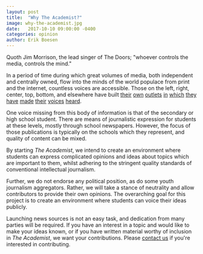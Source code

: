 ```yaml
---
layout: post
title:  "Why The Academist?"
image: why-the-academist.jpg
date:   2017-10-10 09:00:00 -0400
categories: opinion
author: Erik Boesen
---
```

Quoth Jim Morrison, the lead singer of The Doors; "whoever controls the media, controls the mind."

In a period of time during which great volumes of media, both independent and centrally owned, flow into the minds of the world populace from print and the internet, countless voices are accessible. Those on the left, right, center, top, bottom, and elsewhere have built [their](https://nationalreview.com) [own](https://thinkprogress.org/) [outlets](https://everydayfeminism.com/) [in](http://www.dailywire.com/) [which](https://www.economist.com/) [they](https://www.csmonitor.com) [have](http://www.theblaze.com/) [made](https://www.dailykos.com/) [their](https://www.prageru.com/) [voices](http://www.breitbart.com/) [heard](https://www.nytimes.com/).

One voice missing from this body of information is that of the secondary or high school student. There are means of journalistic expression for students at these levels, mostly through school newspapers. However, the focus of those publications is typically on the schools which they represent, and quality of content can be mixed.

By starting _The Academist_, we intend to create an environment where students can express complicated opinions and ideas about topics which are important to them, whilst adhering to the stringent quality standards of conventional intellectual journalism.

Further, we do not endorse any political position, as do some youth journalism aggregators. Rather, we will take a stance of neutrality and allow contributors to provide their own opinions. The overarching goal for this project is to create an environment where students can voice their ideas publicly.

Launching news sources is not an easy task, and dedication from many parties will be required. If you have an interest in a topic and would like to make your ideas known, or if you have written material worthy of inclusion in _The Academist_, we want your contributions. Please [contact us](mailto:meATerikboesenDOTcom) if you're interested in contributing.
